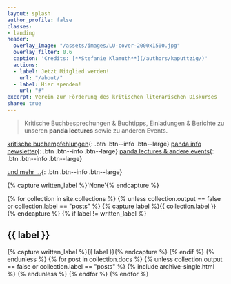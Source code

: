 ```yaml
---
layout: splash
author_profile: false
classes:
- landing
header:
  overlay_image: "/assets/images/LU-cover-2000x1500.jpg"
  overlay_filter: 0.6
  caption: 'Credits: [**Stefanie Klamuth**](/authors/kaputtzig/)'
  actions:
  - label: Jetzt Mitglied werden!
    url: "/about/"
  - label: Hier spenden!
    url: "#"
excerpt: Verein zur Förderung des kritischen literarischen Diskurses
share: true
---
```


> Kritische Buchbesprechungen & Buchtipps, Einladungen & Berichte zu unseren **panda lectures** sowie zu anderen Events.

[kritische buchempfehlungen](/books/){: .btn .btn--info .btn--large}
[panda info newsletter](/news/){: .btn .btn--info .btn--large}
[panda lectures & andere events](/events/){: .btn .btn--info .btn--large}
<!-- [panda podcasts](/podcasts/){: .btn .btn--info .btn--large} -->
[und mehr …](/about/){: .btn .btn--info .btn--large}

<!--
**B&nbsp;E&nbsp;&nbsp; &nbsp;R&nbsp;A&nbsp;D&nbsp;I&nbsp;C&nbsp;A&nbsp;L&nbsp;&nbsp;** 🐾 **&nbsp;&nbsp;R&nbsp;E&nbsp;A&nbsp;D&nbsp;&nbsp; &nbsp;B&nbsp;O&nbsp;O&nbsp;K&nbsp;S&nbsp;&nbsp;** 📕
{: .text-center}
{: .notice--danger}
-->

{% capture written_label %}'None'{% endcapture %}

{% for collection in site.collections %}
  {% unless collection.output == false or collection.label == "posts" %}
    {% capture label %}{{ collection.label }}{% endcapture %}
    {% if label != written_label %}
<h2 id="{{ label | slugify }}" class="archive__subtitle">{{ label }}</h2>
      {% capture written_label %}{{ label }}{% endcapture %}
    {% endif %}
  {% endunless %}
  {% for post in collection.docs %}
    {% unless collection.output == false or collection.label == "posts" %}
      {% include archive-single.html %}
    {% endunless %}
  {% endfor %}
{% endfor %}
